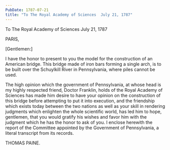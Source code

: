 ```yaml
---
PubDate: 1787-07-21
title: "To The Royal Academy of Sciences  July 21, 1787"
---
```


   To The Royal Academy of Sciences  July 21, 1787

   PARIS,

   [Gentlemen:]

   I have the honor to present to you the model for the construction of an
   American bridge. This bridge made of iron bars forming a single arch, is
   to be built over the Schuylkill River in Pennsylvania, where piles cannot
   be used.

   The high opinion which the government of Pennsylvania, at whose head is my
   highly respected friend, Doctor Franklin, holds of the Royal Academy of
   Sciences has made him desire to have your opinion on the construction of
   this bridge before attempting to put it into execution, and the friendship
   which exists today between the two nations as well as your skill in
   rendering judgments which enlighten the whole scientific world, has led
   him to hope, gentlemen, that you would gratify his wishes and favor him
   with the judgment which he has the honor to ask of you. I enclose herewith
   the report of the Committee appointed by the Government of Pennsylvania, a
   literal transcript from its records.

   THOMAS PAINE.


